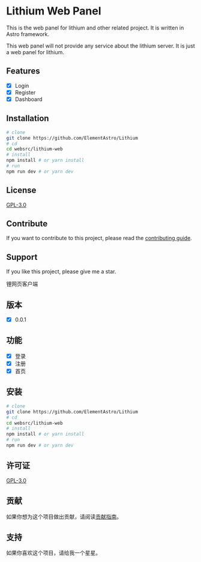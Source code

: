 Lithium Web Panel
=================

This is the web panel for lithium and other related project. It is written in Astro framework.

This web panel will not provide any service about the lithium server. It is just a web panel for lithium.

## Features

- [x] Login
- [x] Register
- [x] Dashboard

## Installation

```bash
# clone
git clone https://github.com/ElementAstro/Lithium
# cd
cd websrc/lithium-web
# install
npm install # or yarn install
# run
npm run dev # or yarn dev
```

## License

[GPL-3.0](https://github.com/ElementAstro/Lithium/blob/master/LICENSE)

## Contribute

If you want to contribute to this project, please read the [contributing guide](https://github.com/ElementAstro/Lithium/blob/master/CONTRIBUTING.md).

## Support

If you like this project, please give me a star.

锂网页客户端

## 版本

- [x] 0.0.1

## 功能

- [x] 登录
- [x] 注册
- [x] 首页

## 安装

```bash
# clone
git clone https://github.com/ElementAstro/Lithium
# cd
cd websrc/lithium-web
# install
npm install # or yarn install
# run
npm run dev # or yarn dev
```

## 许可证

[GPL-3.0](https://github.com/ElementAstro/Lithium/blob/master/LICENSE)

## 贡献

如果你想为这个项目做出贡献，请阅读[贡献指南](https://github.com/ElementAstro/Lithium/blob/master/CONTRIBUTING.md)。

## 支持

如果你喜欢这个项目，请给我一个星星。
